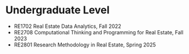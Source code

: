 # Undergraduate Level
- RE1702 Real Estate Data Analytics, Fall 2022  
- RE2708 Computational Thinking and Programming for Real Estate, Fall 2023  
- RE2801 Research Methodology in Real Estate, Spring 2025  
